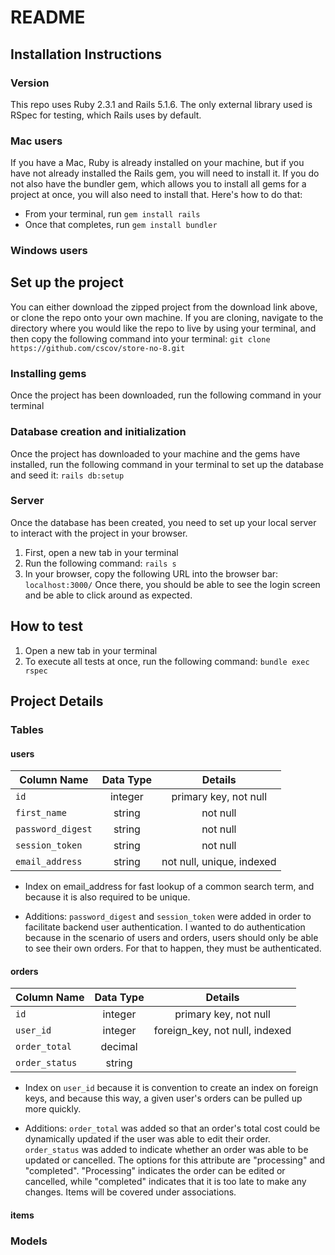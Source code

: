 # README

## Installation Instructions
### Version
This repo uses Ruby 2.3.1 and Rails 5.1.6. The only external library used is RSpec for testing, which Rails uses by default.

### Mac users
If you have a Mac, Ruby is already installed on your machine, but if you have not already installed the Rails gem, you will need to install it. If you do not also have the bundler gem, which allows you to install all gems for a project at once, you will also need to install that. Here's how to do that:
* From your terminal, run `gem install rails`
* Once that completes, run `gem install bundler`

### Windows users

## Set up the project
You can either download the zipped project from the download link above, or clone the repo onto your own machine. If you are cloning, navigate to the directory where you would like the repo to live by using your terminal, and then copy the following command into your terminal: `git clone https://github.com/cscov/store-no-8.git`

### Installing gems
Once the project has been downloaded, run the following command in your terminal

### Database creation and initialization
Once the project has downloaded to your machine and the gems have installed, run the following command in your terminal to set up the database and seed it:
`rails db:setup`

### Server
Once the database has been created, you need to set up your local server to interact with the project in your browser.
1. First, open a new tab in your terminal
2. Run the following command: `rails s`
3. In your browser, copy the following URL into the browser bar: `localhost:3000/`
Once there, you should be able to see the login screen and be able to click around as expected.

## How to test
1. Open a new tab in your terminal
2. To execute all tests at once, run the following command: `bundle exec rspec`


## Project Details

### Tables
#### users
| Column Name        | Data Type           | Details  |
| ------------- |:-------------:| :-----:|
| `id`      | integer | primary key, not null |
| `first_name`      | string | not null |
| `password_digest`      | string | not null |
| `session_token`      | string | not null |
| `email_address`      | string | not null, unique, indexed |

* Index on email_address for fast lookup of a common search term, and because it is also required to be unique.

* Additions: `password_digest` and `session_token` were added in order to facilitate backend user authentication. I wanted to do authentication because in the scenario of users and orders, users should only be able to see their own orders. For that to happen, they must be authenticated.

#### orders
| Column Name        | Data Type           | Details  |
| ------------- |:-------------:| :-----:|
| `id`      | integer | primary key, not null |
| `user_id`      | integer | foreign_key, not null, indexed |
| `order_total`      | decimal |  |
| `order_status`      | string |  |

* Index on `user_id` because it is convention to create an index on foreign keys, and because this way, a given user's orders can be pulled up more quickly.

* Additions: `order_total` was added so that an order's total cost could be dynamically updated if the user was able to edit their order. `order_status` was added to indicate whether an order was able to be updated or cancelled. The options for this attribute are "processing" and "completed". "Processing" indicates the order can be edited or cancelled, while "completed" indicates that it is too late to make any changes.
Items will be covered under associations.

#### items


### Models
